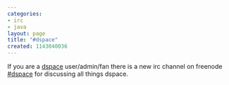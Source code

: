 ```yaml
---
categories:
- irc
- java
layout: page
title: "#dspace"
created: 1143040036
---
```

If you are a <a href="http://dspace.org/">dspace</a> user/admin/fan there is a new irc channel on freenode <a href="irc://irc.freenode.net/dspace">#dspace</a> for discussing all things dspace.

